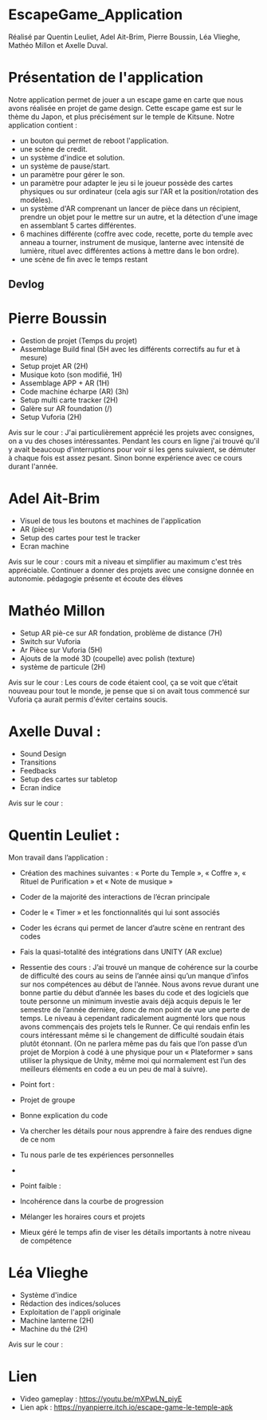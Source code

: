 # EscapeGame_Application
Réalisé par Quentin Leuliet, Adel Ait-Brim, Pierre Boussin, Léa Vlieghe, Mathéo Millon et Axelle Duval.

# Présentation de l'application

Notre application permet de jouer a un escape game en carte que nous avons réalisée en projet de game design. Cette escape game est sur le thème du Japon, et plus précisément sur le temple de Kitsune. 
Notre application contient : 
- un bouton qui permet de reboot l'application.
- une scène de credit.
- un système d'indice et solution.
- un système de pause/start.
- un paramètre pour gérer le son.
- un paramètre pour adapter le jeu si le joueur possède des cartes physiques ou sur ordinateur (cela agis sur l'AR et la position/rotation des modèles).
- un système d'AR comprenant un lancer de pièce dans un récipient, prendre un objet pour le mettre sur un autre, et la détection d'une image en assemblant 5 cartes différentes.
- 6 machines différente (coffre avec code, recette, porte du temple avec anneau a tourner, instrument de musique, lanterne avec intensité de lumière, rituel avec différentes actions à mettre dans le bon ordre).
- une scène de fin avec le temps restant




## Devlog


# Pierre Boussin
- Gestion de projet (Temps du projet)
- Assemblage Build final (5H avec les différents correctifs au fur et à mesure)
- Setup projet AR (2H)
- Musique koto (son modifié, 1H)
- Assemblage APP + AR (1H)
- Code machine écharpe (AR) (3h)
- Setup multi carte tracker (2H)
- Galère sur AR foundation (/)
- Setup Vuforia (2H)

Avis sur le cour : J'ai particulièrement apprécié les projets avec consignes, on a vu des choses intéressantes. Pendant les cours en ligne j'ai trouvé qu'il y avait beaucoup d'interruptions pour voir si les gens suivaient, se démuter à chaque fois est assez pesant. Sinon bonne expérience avec ce cours durant l'année.

# Adel Ait-Brim
- Visuel de tous les boutons et machines de l'application
- AR (pièce)
- Setup des cartes pour test le tracker
- Ecran machine

Avis sur le cour : cours mit a niveau et simplifier au maximum c'est très appréciable. Continuer a donner des projets avec une consigne donnée en autonomie.
pédagogie présente et écoute des élèves

# Mathéo Millon
- Setup AR piè-ce sur AR fondation, problème de distance (7H)
- Switch sur Vuforia
- Ar Pièce sur Vuforia (5H)
- Ajouts de la modé 3D (coupelle) avec polish (texture)
- système de particule (2H)

Avis sur le cour : Les cours de code étaient cool, ça se voit que c’était nouveau pour tout le monde, je pense que si on avait tous commencé sur Vuforia ça aurait permis d'éviter certains soucis.

# Axelle Duval :
- Sound Design
- Transitions
- Feedbacks
- Setup des cartes sur tabletop
- Ecran indice

Avis sur le cour :

# Quentin Leuliet :
Mon travail dans l’application :
-    Création des machines suivantes : « Porte du Temple », « Coffre », « Rituel de Purification » et « Note de musique »
-    Coder de la majorité des interactions de l’écran principale
-    Coder le « Timer » et les fonctionnalités qui lui sont associés
-    Coder les écrans qui permet de lancer d’autre scène en rentrant des codes
-    Fais la quasi-totalité des intégrations dans UNITY (AR exclue)
    
- Ressentie des cours : 
J’ai trouvé un manque de cohérence sur la courbe de difficulté des cours au seins de l’année ainsi qu’un manque d’infos sur nos compétences au début de l’année.
Nous avons revue durant une bonne partie du début d’année les bases du code et des logiciels que toute personne un minimum investie avais déjà acquis depuis le 1er semestre de l’année dernière, donc de mon point de vue une perte de temps.
Le niveau à cependant radicalement augmenté lors que nous avons commençais des projets tels le Runner. Ce qui rendais enfin les cours intéressant même si le changement de difficulté soudain étais plutôt étonnant. (On ne parlera même pas du fais que l’on passe d’un projet de Morpion à codé à une physique pour un « Plateformer » sans utiliser la physique de Unity, même moi qui normalement est l’un des meilleurs éléments en code a eu un peu de mal à suivre).

- Point fort : 
-    Projet de groupe 
-    Bonne explication du code
-    Va chercher les détails pour nous apprendre à faire des rendues digne de ce nom
-    Tu nous parle de tes expériences personnelles
-    
- Point faible :
-    Incohérence dans la courbe de progression
-    Mélanger les horaires cours et projets
-    Mieux géré le temps afin de viser les détails importants à notre niveau de compétence


# Léa Vlieghe
- Système d'indice
- Rédaction des indices/soluces
- Exploitation de l'appli originale
- Machine lanterne (2H)
- Machine du thé (2H)

Avis sur le cour :



# Lien 

- Video gameplay : https://youtu.be/mXPwLN_piyE
- Lien apk : https://nyanpierre.itch.io/escape-game-le-temple-apk
